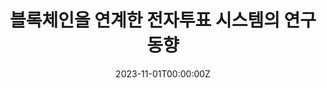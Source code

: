 ---
title: 블록체인을 연계한 전자투표 시스템의 연구동향
authors:
- Choi Seung Bin
- admin
- Kim Bo Seung
- Bae Seong min
- Song Sung Min
- Park Se Jin
date: "2023-11-01T00:00:00Z"

publication: "_2023년도 한국통신학회 추계학술대회_"

url_pdf: papers/블록체인을 연계한 전자투표 시스템의 연구 동향.pdf
---